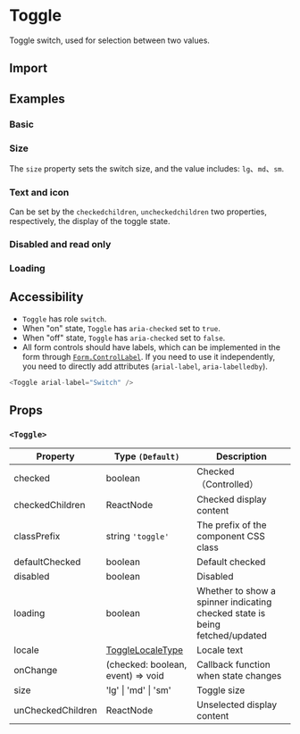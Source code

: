 # Toggle

Toggle switch, used for selection between two values.

## Import

<!--{include:<import-guide>}-->

## Examples

### Basic

<!--{include:`basic.md`}-->

### Size

The `size` property sets the switch size, and the value includes: `lg`、`md`、`sm`.

<!--{include:`size.md`}-->

### Text and icon

Can be set by the `checkedchildren`, `uncheckedchildren` two properties, respectively, the display of the toggle state.

<!--{include:`inner.md`}-->

### Disabled and read only

<!--{include:`disabled.md`}-->

### Loading

<!--{include:`loading.md`}-->

## Accessibility

- `Toggle` has role `switch`.
- When "on" state, `Toggle` has `aria-checked` set to `true`.
- When "off" state, `Toggle` has `aria-checked` set to `false`.
- All form controls should have labels, which can be implemented in the form through [`Form.ControlLabel`](/components/form#Accessibility). If you need to use it independently, you need to directly add attributes (`arial-label`, `aria-labelledby`).

```js
<Toggle arial-label="Switch" />
```

## Props

### `<Toggle>`

| Property          | Type `(Default)`                        | Description                                                                 |
| ----------------- | --------------------------------------- | --------------------------------------------------------------------------- |
| checked           | boolean                                 | Checked（Controlled）                                                       |
| checkedChildren   | ReactNode                               | Checked display content                                                     |
| classPrefix       | string `'toggle'`                       | The prefix of the component CSS class                                       |
| defaultChecked    | boolean                                 | Default checked                                                             |
| disabled          | boolean                                 | Disabled                                                                    |
| loading           | boolean                                 | Whether to show a spinner indicating checked state is being fetched/updated |
| locale            | [ToggleLocaleType](/guide/i18n/#toggle) | Locale text                                                                 |
| onChange          | (checked: boolean, event) => void       | Callback function when state changes                                        |
| size              | 'lg' &#124; 'md' &#124; 'sm'            | Toggle size                                                                 |
| unCheckedChildren | ReactNode                               | Unselected display content                                                  |
